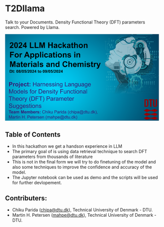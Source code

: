 # T2Dllama
Talk to your Documents. Density Functional Theory (DFT) parameters search. Powered by Llama.

![Cover Image](/assets/banner.png)


## Table of Contents
- In this hackathon we get a handson experience in LLM
- The primary goal of is using data retrieval technique to search DFT parameters from thousands of literature
- This is not in the final form we will try to do finetuning of the model and also some techniques to improve the confidence and accuracy of the model.
- The Jupyter notebook can be used as demo and the scripts will be used for further devlopement.

## Contributers:
- Chiku Parida (chipa@dtu.dk), Technical University of Denmark - DTU.
- Martin H. Petersen (mahpe@dtu.dk), Technical University of Denmark - DTU.
